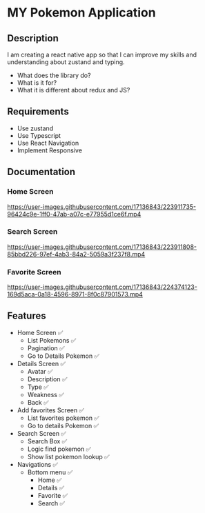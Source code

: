 # MY Pokemon Application

## Description

I am creating a react native app so that I can improve my skills and understanding about zustand and typing. 
- What does the library do? 
- What is it for? 
- What it is different about redux and JS?
## Requirements 

- Use zustand
- Use Typescript
- Use React Navigation
- Implement Responsive

## Documentation
### Home Screen
https://user-images.githubusercontent.com/17136843/223911735-96424c9e-1ff0-47ab-a07c-e77955d1ce6f.mp4

### Search Screen  
https://user-images.githubusercontent.com/17136843/223911808-85bbd226-97ef-4ab3-84a2-5059a3f237f8.mp4

### Favorite Screen

https://user-images.githubusercontent.com/17136843/224374123-169d5aca-0a18-4596-8971-8f0c87901573.mp4


## Features

- Home Screen ✅
  - List Pokemons ✅
  - Pagination ✅
  - Go to Details Pokemon ✅
- Details Screen ✅
  - Avatar ✅
  - Description ✅
  - Type ✅
  - Weakness ✅
  - Back ✅
- Add favorites Screen ✅
  - List favorites pokemon ✅
  - Go to details Pokemon ✅
- Search Screen ✅  
  - Search Box ✅
  - Logic find pokemon ✅
  - Show list pokemon lookup ✅
- Navigations ✅
    - Bottom menu ✅
        - Home ✅
        - Details ✅
        - Favorite ✅
        - Search ✅
